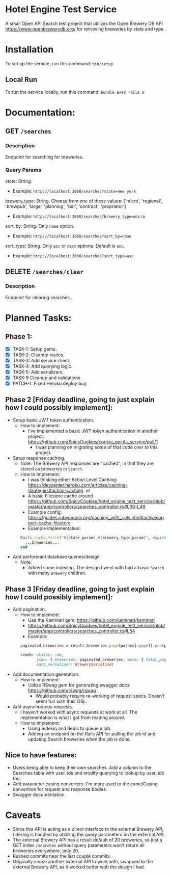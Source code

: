 # Hotel Engine Test Service

A small Open API Search test project that utilizes the Open Brewery DB API https://www.openbrewerydb.org/ for retrieving breweries by state and type.

# Installation
To set up the service, run this command: `bin/setup`
## Local Run
To run the service locally, run this command: `bundle exec rails s`

# Documentation:
## GET `/searches`
### Description
Endpoint for searching for breweries.

### Query Params

state: String.
- Example:
`http://localhost:3000/searches?state=new york`

brewery_type: String. Choose from one of these values: ['micro', 'regional', 'brewpub', 'large', 'planning', 'bar', 'contract', 'proprietor']
- Example:
`http://localhost:3000/searches?brewery_type=micro`

sort_by: String. Only `name` option.
- Example:
`http://localhost:3000/searches?sort_by=name`

sort_type: String. Only `asc` or `desc` options. Default is `asc`.
- Example:
`http://localhost:3000/searches?sort_type=asc`

## DELETE `/searches/clear`
### Description
Endpoint for clearing searches.

# Planned Tasks:
## Phase 1:
- [x] TASK-1: Setup gems.
- [x] TASK-2: Cleanup routes.
- [x] TASK-3: Add service client.
- [x] TASK-4: Add querying logic.
- [x] TASK-5: Add serializers.
- [x] TASK-9 Cleanup and validations
- [x] PATCH-1: Fixed Heroku deploy bug

## Phase 2 [Friday deadline, going to just explain how I could possibly implement]:
- Setup basic JWT token authentication.
  - How to implement:
    - I've implemented a basic JWT token authentication in another project: https://github.com/SpicyCookies/cookie_points_service/pull/1
      - I was planning on migrating some of that code over to this project.
- Setup response caching.
  - Note: The Brewery API responses are "cached", in that they are stored as breweries in `Search`.
  - How to implement:
    - I was thinking either Action Level Caching: https://devcenter.heroku.com/articles/caching-strategies#action-caching.
    or
    - A basic Filestore cache around https://github.com/SpicyCookies/hotel_engine_test_service/blob/master/app/controllers/searches_controller.rb#L30-L49
    - Example config: https://guides.rubyonrails.org/caching_with_rails.html#activesupport-cache-filestore
    - Example implementation:
    ```ruby
    Rails.cache.fetch("#{state_param}_#{brewery_type_param}", expires_in: 1.minutes) do
      ...breweries...
    end
    ```
- Add performant database queries/design.
  - Note:
    - Added some indexing. The design I went with had a basic `Search` with many `Brewery` children.

## Phase 3 [Friday deadline, going to just explain how I could possibly implement]:
- Add pagination.
  - How to implement:
    - Use the Kaminari gem: https://github.com/kaminari/kaminari
    - https://github.com/SpicyCookies/hotel_engine_test_service/blob/master/app/controllers/searches_controller.rb#L54
    - Example:
    ```ruby
    paginated_breweries = result_breweries.page(params[:page]).per(params[:limit])
    
    render status: :ok, 
           json: { breweries: paginated_breweries, meta: { total_pages: paginated_breweries.total_pages, total: paginated_breweries.total_count } }, 
           each_serializer: BrewerySerializer
    ```
- Add documentation generation.
  - How to implement:
    - Utilize RSwag gem for generating swagger docs: https://github.com/rswag/rswag
      - Would probably require re-working of request specs. Doesn't seem fun with their DSL.
- Add asynchronous requests.
  - I haven't worked with async requests at work at all. The implementation is what I got from reading around.
  - How to implement:
    - Using Sidekiq and Redis to queue a job.
    - Adding an endpoint on the Rails API for polling the job id and updating Search breweries when the job is done.

## Nice to have features:
- Users being able to keep their own searches. Add a column to the Searches table with user_ids and modify querying to lookup by user_ids too.
- Add parameter casing converters. I'm more used to the camelCasing convention for request and response bodies.
- Swagger documentation.

# Caveats
- Since this API is acting as a direct interface to the external Brewery API, filtering is handled by utilizing the query parameters on the external API.
- The external Brewery API has a result default of 20 breweries, so just a GET index `/searches` without query parameters won't return all breweries everywhere, only 20.
- Rushed commits near the last couple commits.
- Originally chose another external API to work with, swapped to the external Brewery API, as it worked better with the design I had.

 
